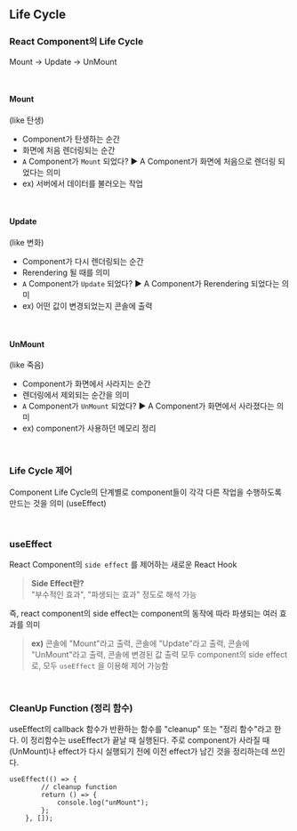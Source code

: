 ## Life Cycle

### React Component의 Life Cycle
Mount → Update → UnMount

<br>

#### Mount
(like 탄생)
- Component가 탄생하는 순간
- 화면에 처음 렌더링되는 순간
- `A` Component가 `Mount` 되었다? ▶️ A Component가 화면에 처음으로 렌더링 되었다는 의미
- ex) 서버에서 데이터를 불러오는 작업

<br>

#### Update
(like 변화)
- Component가 다시 렌더링되는 순간
- Rerendering 될 때를 의미
- `A` Component가 `Update` 되었다? ▶️ A Component가 Rerendering 되었다는 의미
- ex) 어떤 값이 변경되었는지 콘솔에 출력

<br>

#### UnMount
(like 죽음)
- Component가 화면에서 사라지는 순간
- 렌더링에서 제외되는 순간을 의미
- `A` Component가 `UnMount` 되었다? ▶️ A Component가 화면에서 사라졌다는 의미
- ex) component가 사용하던 메모리 정리

<br>

### Life Cycle 제어
Component Life Cycle의 단계별로 component들이 각각 다른 작업을 수행하도록 만드는 것을 의미 (useEffect)

<br>

### useEffect
React Component의 `side effect` 를 제어하는 새로운 React Hook
> **Side Effect란?**  
> "부수적인 효과", "파생되는 효과" 정도로 해석 가능  

즉, react component의 side effect는 component의 동작에 따라 파생되는 여러 효과를 의미

> **ex)** 콘솔에 "Mount"라고 출력, 콘솔에 "Update"라고 출력, 콘솔에 "UnMount"라고 출력, 콘솔에 변경된 값 출력 모두 component의 side effect로, 모두 `useEffect` 을 이용해 제어 가능함

<br>

### CleanUp Function (정리 함수)
useEffect의 callback 함수가 반환하는 함수를 "cleanup" 또는 "정리 함수"라고 한다.
이 정리함수는 useEffect가 끝날 때 실행된다.
주로 component가 사라질 때(UnMount)나 effect가 다시 실행되기 전에 이전 effect가 남긴 것을 정리하는데 쓰인다.
```
useEffect(() => {
        // cleanup function
        return () => {
            console.log("unMount");
        };
    }, []);

```